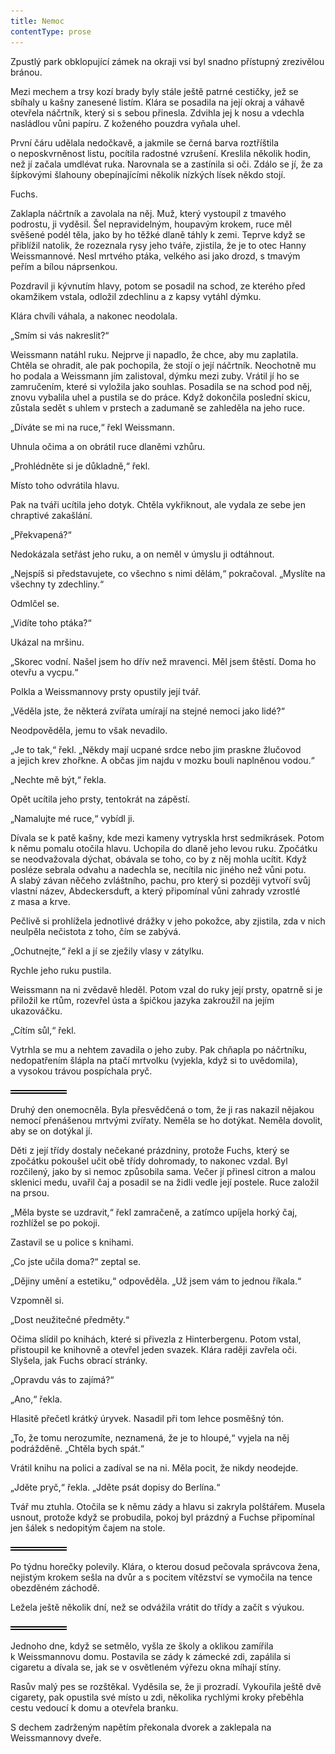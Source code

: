 ```yaml
---
title: Nemoc
contentType: prose
---
```


<section>

Zpustlý park obklopující zámek na okraji vsi byl snadno přístupný zrezivělou bránou.

Mezi mechem a trsy kozí brady byly stále ještě patrné cestičky, jež se sbíhaly u kašny zanesené listím. Klára se posadila na její okraj a váhavě otevřela náčrtník, který si s sebou přinesla. Zdvihla jej k nosu a vdechla nasládlou vůni papíru. Z koženého pouzdra vyňala uhel.

První čáru udělala nedočkavě, a jakmile se černá barva roztříštila o neposkvrněnost listu, pocítila radostné vzrušení. Kreslila několik hodin, než jí začala umdlévat ruka. Narovnala se a zastínila si oči. Zdálo se jí, že za šípkovými šlahouny obepínajícími několik nízkých lísek někdo stojí.

Fuchs.

Zaklapla náčrtník a zavolala na něj. Muž, který vystoupil z tmavého podrostu, ji vyděsil. Šel nepravidelným, houpavým krokem, ruce měl svěšené podél těla, jako by ho těžké dlaně táhly k zemi. Teprve když se přiblížil natolik, že rozeznala rysy jeho tváře, zjistila, že je to otec Hanny Weissmannové. Nesl mrtvého ptáka, velkého asi jako drozd, s tmavým peřím a bílou náprsenkou.

Pozdravil ji kývnutím hlavy, potom se posadil na schod, ze kterého před okamžikem vstala, odložil zdechlinu a z kapsy vytáhl dýmku.

Klára chvíli váhala, a nakonec neodolala.

„Smím si vás nakreslit?“

Weissmann natáhl ruku. Nejprve ji napadlo, že chce, aby mu zaplatila. Chtěla se ohradit, ale pak pochopila, že stojí o její náčrtník. Neochotně mu ho podala a Weissmann jím zalistoval, dýmku mezi zuby. Vrátil jí ho se zamručením, které si vyložila jako souhlas. Posadila se na schod pod něj, znovu vybalila uhel a pustila se do práce. Když dokončila poslední skicu, zůstala sedět s uhlem v prstech a zadumaně se zahleděla na jeho ruce.

„Díváte se mi na ruce,“ řekl Weissmann.

Uhnula očima a on obrátil ruce dlaněmi vzhůru.

„Prohlédněte si je důkladně,“ řekl.

Místo toho odvrátila hlavu.

Pak na tváři ucítila jeho dotyk. Chtěla vykřiknout, ale vydala ze sebe jen chraptivé zakašlání.

„Překvapená?“

Nedokázala setřást jeho ruku, a on neměl v úmyslu ji odtáhnout.

„Nejspíš si představujete, co všechno s nimi dělám,“ pokračoval. „Myslíte na všechny ty zdechliny.“

Odmlčel se.

„Vidíte toho ptáka?“

Ukázal na mršinu.

„Skorec vodní. Našel jsem ho dřív než mravenci. Měl jsem štěstí. Doma ho otevřu a vycpu.“

Polkla a Weissmannovy prsty opustily její tvář.

„Věděla jste, že některá zvířata umírají na stejné nemoci jako lidé?“

Neodpověděla, jemu to však nevadilo.

„Je to tak,“ řekl. „Někdy mají ucpané srdce nebo jim praskne žlučovod a jejich krev zhořkne. A občas jim najdu v mozku bouli naplněnou vodou.“

„Nechte mě být,“ řekla.

Opět ucítila jeho prsty, tentokrát na zápěstí.

„Namalujte mé ruce,“ vybídl ji.

Dívala se k patě kašny, kde mezi kameny vytryskla hrst sedmikrásek. Potom k němu pomalu otočila hlavu. Uchopila do dlaně jeho levou ruku. Zpočátku se neodvažovala dýchat, obávala se toho, co by z něj mohla ucítit. Když posléze sebrala odvahu a nadechla se, necítila nic jiného než vůni potu. A slabý závan něčeho zvláštního, pachu, pro který si později vytvoří svůj vlastní název, Abdeckersduft, a který připomínal vůni zahrady vzrostlé z masa a krve.

Pečlivě si prohlížela jednotlivé drážky v jeho pokožce, aby zjistila, zda v nich neulpěla nečistota z toho, čím se zabývá.

„Ochutnejte,“ řekl a jí se zježily vlasy v zátylku.

Rychle jeho ruku pustila.

Weissmann na ni zvědavě hleděl. Potom vzal do ruky její prsty, opatrně si je přiložil ke rtům, rozevřel ústa a špičkou jazyka zakroužil na jejím ukazováčku.

„Cítím sůl,“ řekl.

Vytrhla se mu a nehtem zavadila o jeho zuby. Pak chňapla po náčrtníku, nedopatřením šlápla na ptačí mrtvolku (vyjekla, když si to uvědomila), a vysokou trávou pospíchala pryč.

![divider.png](./resources/divider_opt.png)

Druhý den onemocněla. Byla přesvědčená o tom, že ji ras nakazil nějakou nemocí přenášenou mrtvými zvířaty. Neměla se ho dotýkat. Neměla dovolit, aby se on dotýkal jí.

Děti z její třídy dostaly nečekané prázdniny, protože Fuchs, který se zpočátku pokoušel učit obě třídy dohromady, to nakonec vzdal. Byl rozčilený, jako by si nemoc způsobila sama. Večer jí přinesl citron a malou sklenici medu, uvařil čaj a posadil se na židli vedle její postele. Ruce založil na prsou.

„Měla byste se uzdravit,“ řekl zamračeně, a zatímco upíjela horký čaj, rozhlížel se po pokoji.

Zastavil se u police s knihami.

„Co jste učila doma?“ zeptal se.

„Dějiny umění a estetiku,“ odpověděla. „Už jsem vám to jednou říkala.“

Vzpomněl si.

„Dost neužitečné předměty.“

Očima slídil po knihách, které si přivezla z Hinterbergenu. Potom vstal, přistoupil ke knihovně a otevřel jeden svazek. Klára raději zavřela oči. Slyšela, jak Fuchs obrací stránky.

„Opravdu vás to zajímá?“

„Ano,“ řekla.

Hlasitě přečetl krátký úryvek. Nasadil při tom lehce posměšný tón.

„To, že tomu nerozumíte, neznamená, že je to hloupé,“ vyjela na něj podrážděně. „Chtěla bych spát.“

Vrátil knihu na polici a zadíval se na ni. Měla pocit, že nikdy neodejde.

„Jděte pryč,“ řekla. „Jděte psát dopisy do Berlína.“

Tvář mu ztuhla. Otočila se k němu zády a hlavu si zakryla polštářem. Musela usnout, protože když se probudila, pokoj byl prázdný a Fuchse připomínal jen šálek s nedopitým čajem na stole.

![divider.png](./resources/divider_opt.png)

Po týdnu horečky polevily. Klára, o kterou dosud pečovala správcova žena, nejistým krokem sešla na dvůr a s pocitem vítězství se vymočila na tence obezděném záchodě.

Ležela ještě několik dní, než se odvážila vrátit do třídy a začít s výukou.

![divider.png](./resources/divider_opt.png)

Jednoho dne, když se setmělo, vyšla ze školy a oklikou zamířila k Weissmannovu domu. Postavila se zády k zámecké zdi, zapálila si cigaretu a dívala se, jak se v osvětleném výřezu okna míhají stíny.

Rasův malý pes se rozštěkal. Vyděsila se, že ji prozradí. Vykouřila ještě dvě cigarety, pak opustila své místo u zdi, několika rychlými kroky přeběhla cestu vedoucí k domu a otevřela branku.

S dechem zadrženým napětím překonala dvorek a zaklepala na Weissmannovy dveře.

</section>
